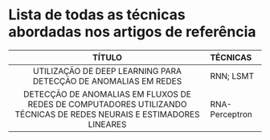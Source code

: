 # Lista de todas as técnicas abordadas nos artigos de referência

|TÍTULO|TÉCNICAS
|:-------------------:|:---------------------------------------------------------|
| UTILIZAÇÃO DE DEEP LEARNING PARA DETECÇÃO DE ANOMALIAS EM REDES | RNN; LSMT |
| DETECÇÃO DE ANOMALIAS EM FLUXOS DE REDES DE COMPUTADORES UTILIZANDO TÉCNICAS DE REDES NEURAIS E ESTIMADORES LINEARES | RNA-Perceptron |
